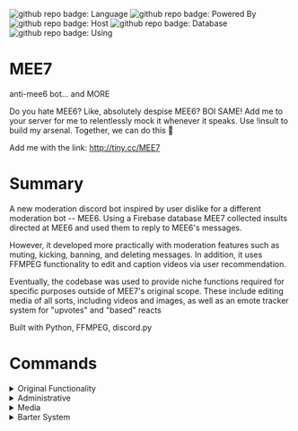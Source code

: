 ![github repo badge: Language](https://img.shields.io/badge/Language-Python-181717?color=blue)  ![github repo badge: Powered By](https://img.shields.io/badge/Powered%20By-Discord-181717?color=blue) ![github repo badge: Host](https://img.shields.io/badge/Host-Dcloud-181717?color=blue) ![github repo badge: Database](https://img.shields.io/badge/Database-Firebase-181717?color=orange) ![github repo badge: Using](https://img.shields.io/badge/Using-FFMPEG-181717?color=green)
# MEE7
anti-mee6 bot... and MORE

Do you hate MEE6? Like, absolutely despise MEE6? BOI SAME! Add me to your server for me to relentlessly mock it whenever it speaks. Use !insult to build my arsenal. Together, we can do this 💪


Add me with the link: <http://tiny.cc/MEE7>

# Summary

A new moderation discord bot inspired by user dislike for a different moderation bot -- MEE6. Using a Firebase database MEE7 collected insults directed at MEE6 and used them to reply to MEE6's messages.

However, it developed more practically with moderation features such as muting, kicking, banning, and deleting messages. In addition, it uses FFMPEG functionality to edit and caption videos via user recommendation.

Eventually, the codebase was used to provide niche functions required for specific purposes outside of MEE7's original scope. These include editing media of all sorts, including videos and images, as  well as an emote tracker system for "upvotes" and "based" reacts

Built with Python, FFMPEG, discord.py

# Commands 
<details>
<summary> Original Functionality </summary>

**?insult** <example insult>

Add your marvelous insults to my dastardly database! (anything you put after !insult will be added to a database containing all insults)

**?mock** <example mock>

What if you want me to mock MEE6 right here, right now. MEE6 hasn't spoken but damn are you mad!

**?count** <example count>

See how many despicable acts of mockery I have committed against the dreaded MEE6!
</details>
<details>
<summary> Administrative </summary>
MEE7's list of administrative commands

**?kick {@person}**
Kicks people

**?ban {@person}**
Bans people

**?clear {number}**
Deletes {number} of messages in channel

**?unban {user ID}**
in development

**?invite {user ID}**
in development

</details>
<details>
<summary> Media </summary>
MEE7 allows you to perform several operations on a user's provided media
Works for replies means you can reply to a message with an attachment/link and it will still work


**?caption {attachment}** <example caption>

Captions media. Works for replies

**?deepfry {number} {attachment}** <example deepfry>

applies a deepfry filter onto provided media {number} times. Works for replies

**?download {link}** <example download>

Downloads a video from a link (reddit/youtube/etc) and sends it in a reply. Works for replies

**?speed {link/attachment}** <example speed>

Increases or Decreases the speed of a video (ex: 2x speed). Works for replies

**?convert {link/attachment}** <example convert>

Converts a video/link to an MP4 attachment. Works for replies

</details>
<details>
<summary> Barter System</summary>
MEE7 tracks all of your baseds and upvotes across every server that it is on. reply to someone with 'based' to increase their count, and react with the based and upvote reactions. While still in development, MEE7 is planned to allow users to buy features from MEE7 with these currencies


**?upvote**
Sends leaderboard of all upvotes

**?based**
Sends leaderboard of all baseds

**?give {@person} {number}**
Gives {@person} {number} more upvotes

**?giveb {@person} {number}**
Gives {@person} {number} more baseds

**MORE COMING SOON!**
in development
</details>
